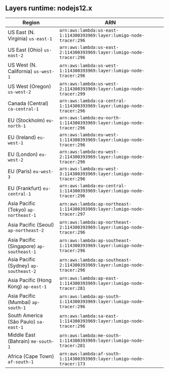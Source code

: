 Layers runtime: nodejs12.x
----
| Region | ARN |
| --- | --- |
|US East (N. Virginia)  `us-east-1`|`arn:aws:lambda:us-east-1:114300393969:layer:lumigo-node-tracer:296`|
|US East (Ohio)  `us-east-2`|`arn:aws:lambda:us-east-2:114300393969:layer:lumigo-node-tracer:296`|
|US West (N. California)  `us-west-1`|`arn:aws:lambda:us-west-1:114300393969:layer:lumigo-node-tracer:296`|
|US West (Oregon)  `us-west-2`|`arn:aws:lambda:us-west-2:114300393969:layer:lumigo-node-tracer:299`|
|Canada (Central)  `ca-central-1`|`arn:aws:lambda:ca-central-1:114300393969:layer:lumigo-node-tracer:296`|
|EU (Stockholm)  `eu-north-1`|`arn:aws:lambda:eu-north-1:114300393969:layer:lumigo-node-tracer:296`|
|EU (Ireland)  `eu-west-1`|`arn:aws:lambda:eu-west-1:114300393969:layer:lumigo-node-tracer:296`|
|EU (London)  `eu-west-2`|`arn:aws:lambda:eu-west-2:114300393969:layer:lumigo-node-tracer:296`|
|EU (Paris)  `eu-west-3`|`arn:aws:lambda:eu-west-3:114300393969:layer:lumigo-node-tracer:296`|
|EU (Frankfurt)  `eu-central-1`|`arn:aws:lambda:eu-central-1:114300393969:layer:lumigo-node-tracer:296`|
|Asia Pacific (Tokyo)  `ap-northeast-1`|`arn:aws:lambda:ap-northeast-1:114300393969:layer:lumigo-node-tracer:297`|
|Asia Pacific (Seoul)  `ap-northeast-2`|`arn:aws:lambda:ap-northeast-2:114300393969:layer:lumigo-node-tracer:296`|
|Asia Pacific (Singapore)  `ap-southeast-1`|`arn:aws:lambda:ap-southeast-1:114300393969:layer:lumigo-node-tracer:296`|
|Asia Pacific (Sydney)  `ap-southeast-2`|`arn:aws:lambda:ap-southeast-2:114300393969:layer:lumigo-node-tracer:296`|
|Asia Pacific (Hong Kong)  `ap-east-1`|`arn:aws:lambda:ap-east-1:114300393969:layer:lumigo-node-tracer:281`|
|Asia Pacific (Mumbai)  `ap-south-1`|`arn:aws:lambda:ap-south-1:114300393969:layer:lumigo-node-tracer:296`|
|South America (São Paulo)  `sa-east-1`|`arn:aws:lambda:sa-east-1:114300393969:layer:lumigo-node-tracer:296`|
|Middle East (Bahrain)  `me-south-1`|`arn:aws:lambda:me-south-1:114300393969:layer:lumigo-node-tracer:281`|
|Africa (Cape Town)  `af-south-1`|`arn:aws:lambda:af-south-1:114300393969:layer:lumigo-node-tracer:173`|
